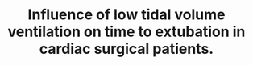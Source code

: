 ---
layout: page
header: no
#
# Content
#
subheadline: "Recent Publication"
title: "Influence of low tidal volume ventilation on time to extubation in cardiac surgical patients.
"
teaser: "Influence of low tidal volume ventilation on time to extubation in cardiac surgical patients.
"
categories: [Publications]
tags: [Cardiology, Pulmonology]
---